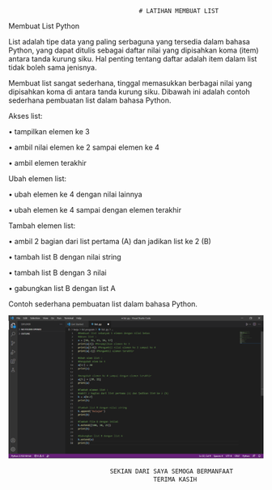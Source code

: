                                         # LATIHAN MEMBUAT LIST 
Membuat List Python <p>
List adalah tipe data yang paling serbaguna yang tersedia dalam bahasa Python, yang dapat ditulis sebagai daftar nilai yang dipisahkan koma (item) antara tanda kurung siku. Hal penting tentang daftar adalah item dalam list tidak boleh sama jenisnya.

Membuat list sangat sederhana, tinggal memasukkan berbagai nilai yang dipisahkan koma di antara tanda kurung siku. Dibawah ini adalah contoh sederhana pembuatan list dalam bahasa Python.<p>

Akses list:<P>
• tampilkan elemen ke 3 <P>
• ambil nilai elemen ke 2 sampai elemen ke 4 <P>
• ambil elemen terakhir <P>

Ubah elemen list:<P>
• ubah elemen ke 4 dengan nilai lainnya<P>
• ubah elemen ke 4 sampai dengan elemen terakhir<P>

Tambah elemen list: <P>
• ambil 2 bagian dari list pertama (A) dan jadikan list ke 2 (B)<P>
• tambah list B dengan nilai string<P>
• tambah list B dengan 3 nilai<P>
• gabungkan list B dengan list A<P>

Contoh sederhana pembuatan list dalam bahasa Python.<p>
![gambar 1](screenshot/scr1.png) <p>

                                SEKIAN DARI SAYA SEMOGA BERMANFAAT
                                            TERIMA KASIH 
